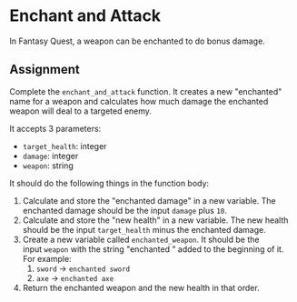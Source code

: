 # Enchant and Attack

In Fantasy Quest, a weapon can be enchanted to do bonus damage.

## Assignment

Complete the `enchant_and_attack` function. It creates a new "enchanted" name for a weapon and calculates how much damage the enchanted weapon will deal to a targeted enemy.

It accepts 3 parameters:

- `target_health`: integer
- `damage`: integer
- `weapon`: string

It should do the following things in the function body:

1. Calculate and store the "enchanted damage" in a new variable. The enchanted damage should be the input `damage` plus `10`.
2. Calculate and store the "new health" in a new variable. The new health should be the input `target_health` minus the enchanted damage.
3. Create a new variable called `enchanted_weapon`. It should be the input `weapon` with the string "enchanted " added to the beginning of it. For example:
    1. `sword` -> `enchanted sword`
    2. `axe` -> `enchanted axe`
4. Return the enchanted weapon and the new health in that order.